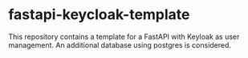 # fastapi-keycloak-template
This repository contains a template for a FastAPI with Keyloak as user management.
An additional database using postgres is considered.
